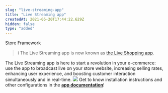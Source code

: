 ```yaml
---
slug: "live-streaming-app"
title: "Live Streaming app"
createdAt: 2021-05-20T17:44:22.629Z
hidden: false
type: "added"
---
```


<span class="badge" id="store-framework">Store Framework</span>

> ℹ️ The Live Streaming app is now known as [the Live Shopping app](https://apps.vtex.com/liveshopping/p).

The Live Streaming app is here to start a revolution in your e-commerce: use the app to broadcast live on your store website, increasing selling rates, enhancing user experience, and boosting customer interaction simultaneously and in real-time.
![](https://cdn.jsdelivr.net/gh/vtexdocs/dev-portal-content@readme-docs/docs/release-notes/90d592a-live-streaming-web_16.png)
Get to know installation instructions and other configurations in the [**app documentation**](https://developers.vtex.com/vtex-developer-docs/docs/vtexventures-livestreaming)!
